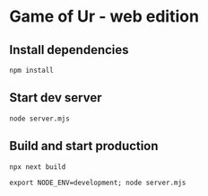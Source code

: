 # Game of Ur - web edition

## Install dependencies
`npm install`

## Start dev server
`node server.mjs`

## Build and start production
`npx next build`

`export NODE_ENV=development; node server.mjs`
